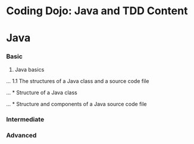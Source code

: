# Coding Dojo: Java and TDD Content

# Java
### Basic
1. Java basics

... 1.1 The structures of a Java class and a source code file

... * Structure of a Java class

... * Structure and components of a Java source code file

### Intermediate


### Advanced
